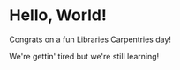 # Hello, World!

Congrats on a fun Libraries Carpentries day!

We're gettin' tired but we're still learning!
